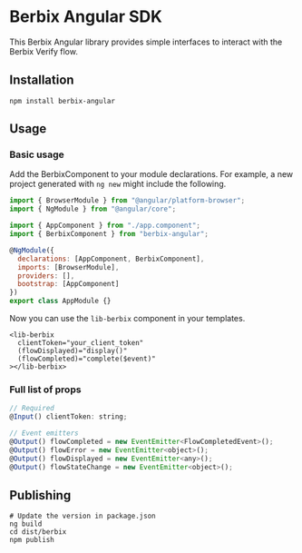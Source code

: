 # Berbix Angular SDK

This Berbix Angular library provides simple interfaces to interact with the Berbix Verify flow.

## Installation

    npm install berbix-angular

## Usage

### Basic usage

Add the BerbixComponent to your module declarations. For example, a new project generated
with `ng new` might include the following.

```js
import { BrowserModule } from "@angular/platform-browser";
import { NgModule } from "@angular/core";

import { AppComponent } from "./app.component";
import { BerbixComponent } from "berbix-angular";

@NgModule({
  declarations: [AppComponent, BerbixComponent],
  imports: [BrowserModule],
  providers: [],
  bootstrap: [AppComponent]
})
export class AppModule {}
```

Now you can use the `lib-berbix` component in your templates.

```
<lib-berbix
  clientToken="your_client_token"
  (flowDisplayed)="display()"
  (flowCompleted)="complete($event)"
></lib-berbix>
```

### Full list of props

```js
// Required
@Input() clientToken: string;

// Event emitters
@Output() flowCompleted = new EventEmitter<FlowCompletedEvent>();
@Output() flowError = new EventEmitter<object>();
@Output() flowDisplayed = new EventEmitter<any>();
@Output() flowStateChange = new EventEmitter<object>();
```

## Publishing

    # Update the version in package.json
    ng build
    cd dist/berbix
    npm publish
